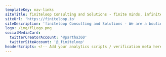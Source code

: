 ```yaml
---
templateKey: nav-links
siteTitle: finiteloop Consulting and Solutions - finite minds, infinite ideas, right solution
siteUrl: 'https://finiteloop.io'
siteDescription: 'finiteloop Consulting and Solutions - We are a boutique consulting firm focusing on experience design and highly scalable technical architecture. We help you scale'
logo: /img/flLogo.png
socialMediaCard:
  twitterCreatorAccount: '@partha360'
  twitterSiteAccount: '@_finiteloop'
headerScripts: <!-- Add your analytics scripts / verification meta here -->
---
```


